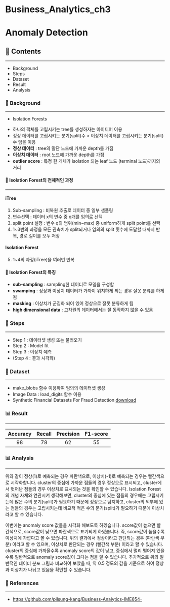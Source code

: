 # Business_Analytics_ch3

# **Anomaly Detection**

## 📂 Contents
-----------------------------
* Background
* Steps
* Dataset
* Result
* Analysis

### :pushpin: Background 
-----------------------------

* Isolation Forests
- 하나의 객체를 고립시키는 tree를 생성하자는 아이디어 이용
- 정상 데이터를 고립시키는 분기(split)수 > 이상치 데이터를 고립시키는 분기(split)수 임을 이용
- **정상 데이터** : tree의 말단 노드에 가까운 depth를 가짐
- **이상치 데이터** : root 노드에 가까운 depth를 가짐
- **outlier score** : 특정 한 개체가 isolation 되는 leaf 노드 (terminal 노드)까지의 거리

#### 🌳 Isolation Forest의 전체적인 과정
------
#### iTree
1. Sub-sampling : 비복원 추출로 데이터 중 일부 샘플링
2. 변수선택 : 데이터 x의 변수 중 q개를 임의로 선택
3. split point 설정 : 변수 q의 범위(min~max) 중 uniform하게 split point를 선택
4. 1~3번의 과정을 모든 관측치가 split되거나 임의의 split 횟수에 도달할 때까지 반복, 경로 길이를 모두 저장
#### Isolation Forest
5. 1~4의 과정(iTree)을 여러번 반복

#### 🌲 Isolation Forest의 특징
- **sub-sampling** : sampling한 데이터로 모델을 구성함
- **swamping** : 정상과 이상치 데이터가 가까이 위치하게 되는 경우 잘못 분류를 하게 됨
- **masking** : 이상치가 군집화 되어 있어 정상으로 잘못 분류하게 됨
- **high dimensional data** : 고차원의 데이터에서는 잘 동작하지 않을 수 있음

### :pushpin: Steps 
-----------------------------
* Step 1 : 데이터셋 생성 또는 불러오기
* Step 2 : Model fit
* Step 3 : 이상치 예측
* (Step 4 : 결과 시각화)

### :pushpin: Dataset 
-----------------------------
* make_blobs 함수 이용하여 임의의 데이터셋 생성
* Image Data : load_digits 함수 이용
* Synthetic Financial Datasets For Fraud Detection [download](https://www.kaggle.com/datasets/ealaxi/paysim1)

### :bar_chart: Result
-----------------------------
|Accuracy|Recall|Precision|F1-score|
|:--:|:--:|:--:|:--:|
|98|78|62|55|

### 📊 Analysis
------------------------------

위와 같이 정상(1)로 예측되는 경우 파란색으로, 이상치(-1)로 예측되는 경우는 빨간색으로 시각화합니다. cluster의 중심에 가까운 점들의 경우 정상으로 표시되고, cluster에서 벗어난 점들의 경우 이상치로 표시되는 것을 확인할 수 있습니다. Isolation Forest의 개념 자체와 연관시켜 생각해보면, cluster의 중심에 있는 점들의 경우에는 고립시키는데 많은 수의 분기(split)가 필요하기 때문에 정상으로 탐지하고, cluster의 외부에 있는 점들의 경우는 고립시키는데 비교적 적은 수의 분기(split)가 필요하기 때문에 이상치라고 할 수 있습니다. 

이번에는 anomaly score 값들을 시각화 해보도록 하겠습니다. score값이 높으면 빨간색으로, score값이 낮으면 파란색으로 표기되게 하였습니다. 즉, score값이 높을수록 이상치에 가깝다고 볼 수 있습니다. 위의 결과에서 정상이라고 판단되는 경우 (파란색 부분) 이라고 할 수 있으며, 이상치로 판단되는 경우 (빨간색 부분) 이라고 할 수 있습니다. cluster의 중심에 가까울수록 anomaly score의 값이 낮고, 중심에서 멀리 떨어져 있을수록 일반적으로 anomaly score값이 크다는 점을 알 수 있습니다. 추가적으로 위의 일반적인 데이터 분포 그림과 비교하여 보았을 때, 약 0.5 정도의 값을 기준으로 하여 정상과 이상치가 나뉘고 있음을 확인할 수 있습니다.

### 📂 References
------------------------------
* https://github.com/pilsung-kang/Business-Analytics-IME654-
